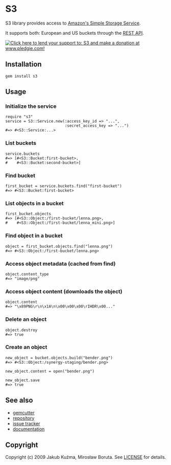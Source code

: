 # S3

S3 library provides access to [Amazon's Simple Storage Service](http://aws.amazon.com/s3/).

It supports both: European and US buckets through the [REST API](http://docs.amazonwebservices.com/AmazonS3/latest/API/APIRest.html).

<a href="http://pledgie.com/campaigns/14173"><img alt="Click here to lend your support to: S3 and make a donation at www.pledgie.com!" src="http://pledgie.com/campaigns/14173.png?skin_name=chrome" border="0" /></a>

## Installation

    gem install s3

## Usage

### Initialize the service

    require "s3"
    service = S3::Service.new(:access_key_id => "...",
                              :secret_access_key => "...")
    #=> #<S3::Service:...>

### List buckets

    service.buckets
    #=> [#<S3::Bucket:first-bucket>,
    #    #<S3::Bucket:second-bucket>]

### Find bucket

    first_bucket = service.buckets.find("first-bucket")
    #=> #<S3::Bucket:first-bucket>

### List objects in a bucket

    first_bucket.objects
    #=> [#<S3::Object:/first-bucket/lenna.png>,
    #    #<S3::Object:/first-bucket/lenna_mini.png>]

### Find object in a bucket

    object = first_bucket.objects.find("lenna.png")
    #=> #<S3::Object:/first-bucket/lenna.png>

### Access object metadata (cached from find)

    object.content_type
    #=> "image/png"

### Access object content (downloads the object)

    object.content
    #=> "\x89PNG\r\n\x1A\n\x00\x00\x00\rIHDR\x00..."

### Delete an object

    object.destroy
    #=> true

### Create an object

    new_object = bucket.objects.build("bender.png")
    #=> #<S3::Object:/synergy-staging/bender.png>

    new_object.content = open("bender.png")

    new_object.save
    #=> true

## See also

* [gemcutter](http://gemcutter.org/gems/s3)
* [repository](http://github.com/qoobaa/s3)
* [issue tracker](http://github.com/qoobaa/s3/issues)
* [documentation](http://qoobaa.github.com/s3)

## Copyright

Copyright (c) 2009 Jakub Kuźma, Mirosław Boruta. See [LICENSE](http://github.com/qoobaa/s3/raw/master/LICENSE) for details.
